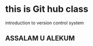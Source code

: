 <h1>this is Git hub class</h1><p>introduction to version control system</p>
<h2>ASSALAM U ALEKUM</h2>

